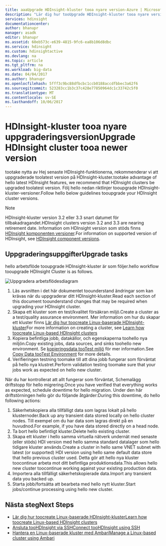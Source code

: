```yaml
---
title: aaaUpgrade HDInsight-kluster tooa nyare version-Azure | Microsoft Docs
description: "Lär dig hur tooUpgrade HDInsight-kluster tooa nyare version."
services: hdinsight
documentationcenter: 
author: bhanupr
manager: asadk
editor: bhanupr
ms.assetid: 60eb573c-e639-4815-9fc6-ea8b106d8dbc
ms.service: hdinsight
ms.custom: hdinsightactive
ms.devlang: na
ms.topic: article
ms.tgt_pltfrm: na
ms.workload: big-data
ms.date: 04/04/2017
ms.author: bhanupr
ms.openlocfilehash: 5fff3c9bc88dfbcbc1ccb0188accdfbbec3a62f6
ms.sourcegitcommit: 523283cc1b3c37c428e77850964dc1c33742c5f0
ms.translationtype: MT
ms.contentlocale: sv-SE
ms.lasthandoff: 10/06/2017
---
```

# <a name="upgrade-hdinsight-cluster-tooa-newer-version"></a><span data-ttu-id="af018-103">HDInsight-kluster tooa nyare uppgraderingsversion</span><span class="sxs-lookup"><span data-stu-id="af018-103">Upgrade HDInsight cluster tooa newer version</span></span>
<span data-ttu-id="af018-104">tootake nytta av Hej senaste HDInsight-funktionerna, rekommenderar vi att uppgraderade toolatest version på HDInsight-kluster.</span><span class="sxs-lookup"><span data-stu-id="af018-104">tootake advantage of hello latest HDInsight features, we recommend that HDInsight clusters be upgraded toolatest version.</span></span> <span data-ttu-id="af018-105">Följ hello nedan riktlinjer tooupgrade HDInsight-kluster-versioner.</span><span class="sxs-lookup"><span data-stu-id="af018-105">Follow hello below guidelines tooupgrade your HDInsight cluster versions.</span></span>

> [!NOTE]
> <span data-ttu-id="af018-106">HDInsight-kluster version 3.2 eller 3.3 snart datumet för tillbakadragandet.</span><span class="sxs-lookup"><span data-stu-id="af018-106">HDInsight clusters version 3.2 and 3.3 are nearing retirement date.</span></span> <span data-ttu-id="af018-107">Information om HDInsight version som stöds finns [HDInsight komponenten versioner](hdinsight-component-versioning.md#supported-hdinsight-versions).</span><span class="sxs-lookup"><span data-stu-id="af018-107">For information on supported version of HDInsight, see [HDInsight component versions](hdinsight-component-versioning.md#supported-hdinsight-versions).</span></span>
>
>

## <a name="upgrade-tasks"></a><span data-ttu-id="af018-108">Uppgraderingsuppgifter</span><span class="sxs-lookup"><span data-stu-id="af018-108">Upgrade tasks</span></span>
<span data-ttu-id="af018-109">hello arbetsflöde tooupgrade HDInsight-kluster är som följer.</span><span class="sxs-lookup"><span data-stu-id="af018-109">hello workflow tooupgrade HDInsight Cluster is as follows.</span></span>

![Uppgradera arbetsflödesdiagram](./media/hdinsight-upgrade-cluster/upgrade-workflow.png)

1. <span data-ttu-id="af018-111">Läs avsnitten i det här dokumentet toounderstand ändringar som kan krävas när du uppgraderar ditt HDInsight-kluster.</span><span class="sxs-lookup"><span data-stu-id="af018-111">Read each section of this document toounderstand changes that may be required when upgrading your HDInsight cluster.</span></span>
2. <span data-ttu-id="af018-112">Skapa ett kluster som en test/kvalitet försäkran miljö.</span><span class="sxs-lookup"><span data-stu-id="af018-112">Create a cluster as a test/quality assurance environment.</span></span> <span data-ttu-id="af018-113">Mer information om hur du skapar ett kluster finns [Lär dig hur toocreate Linux-baserade HDInsight-kluster](hdinsight-hadoop-provision-linux-clusters.md)</span><span class="sxs-lookup"><span data-stu-id="af018-113">For more information on creating a cluster, see [Learn how toocreate Linux-based HDInsight clusters](hdinsight-hadoop-provision-linux-clusters.md)</span></span>
3. <span data-ttu-id="af018-114">Kopiera befintliga jobb, datakällor, och egenskaperna toohello nya miljön.</span><span class="sxs-lookup"><span data-stu-id="af018-114">Copy existing jobs, data sources, and sinks toohello new environment.</span></span> <span data-ttu-id="af018-115">Se [kopieringsdata tooTest miljö](hdinsight-migrate-from-windows-to-linux.md#copy-data-to-the-test-environment) för mer information.</span><span class="sxs-lookup"><span data-stu-id="af018-115">See [Copy Data tooTest Environment](hdinsight-migrate-from-windows-to-linux.md#copy-data-to-the-test-environment) for more details.</span></span>
4. <span data-ttu-id="af018-116">Verifieringen testning toomake till att dina jobb fungerar som förväntat på hello nya klustret.</span><span class="sxs-lookup"><span data-stu-id="af018-116">Perform validation testing toomake sure that your jobs work as expected on hello new cluster.</span></span>


<span data-ttu-id="af018-117">När du har kontrollerat att allt fungerar som förväntat, Schemalägg driftstopp för hello migrering.</span><span class="sxs-lookup"><span data-stu-id="af018-117">Once you have verified that everything works as expected, schedule downtime for hello migration.</span></span> <span data-ttu-id="af018-118">Under den här driftstörningen hello gör du följande åtgärder:</span><span class="sxs-lookup"><span data-stu-id="af018-118">During this downtime, do hello following actions:</span></span>

1.  <span data-ttu-id="af018-119">Säkerhetskopiera alla tillfälligt data som lagras lokalt på hello klusternoder.</span><span class="sxs-lookup"><span data-stu-id="af018-119">Back up any transient data stored locally on hello cluster nodes.</span></span> <span data-ttu-id="af018-120">Till exempel om du har data som lagras direkt på en huvudnod.</span><span class="sxs-lookup"><span data-stu-id="af018-120">For example, if you have data stored directly on a head node.</span></span>
2.  <span data-ttu-id="af018-121">Ta bort hello befintligt kluster.</span><span class="sxs-lookup"><span data-stu-id="af018-121">Delete hello existing cluster.</span></span>
3.  <span data-ttu-id="af018-122">Skapa ett kluster i hello samma virtuella nätverk undernät med senaste (eller stöds) HDI version med hello samma standard datalager som hello tidigare kluster används.</span><span class="sxs-lookup"><span data-stu-id="af018-122">Create a cluster in hello same VNET subnet with latest (or supported) HDI version using hello same default data store that hello previous cluster used.</span></span> <span data-ttu-id="af018-123">Detta gör att hello nya kluster toocontinue arbeta mot ditt befintliga produktionsdata.</span><span class="sxs-lookup"><span data-stu-id="af018-123">This allows hello new cluster toocontinue working against your existing production data.</span></span>
4.  <span data-ttu-id="af018-124">Importera alla tillfälligt säkerhetskopierade data.</span><span class="sxs-lookup"><span data-stu-id="af018-124">Import any transient data you backed up.</span></span>
5.  <span data-ttu-id="af018-125">Starta jobb/fortsätta att bearbeta med hello nytt kluster.</span><span class="sxs-lookup"><span data-stu-id="af018-125">Start jobs/continue processing using hello new cluster.</span></span>

## <a name="next-steps"></a><span data-ttu-id="af018-126">Nästa steg</span><span class="sxs-lookup"><span data-stu-id="af018-126">Next Steps</span></span>
* [<span data-ttu-id="af018-127">Lär dig hur toocreate Linux-baserade HDInsight-kluster</span><span class="sxs-lookup"><span data-stu-id="af018-127">Learn how toocreate Linux-based HDInsight clusters</span></span>](hdinsight-hadoop-provision-linux-clusters.md)
* [<span data-ttu-id="af018-128">Ansluta tooHDInsight via SSH</span><span class="sxs-lookup"><span data-stu-id="af018-128">Connect tooHDInsight using SSH</span></span>](hdinsight-hadoop-linux-use-ssh-unix.md)
* [<span data-ttu-id="af018-129">Hantera en Linux-baserade kluster med Ambari</span><span class="sxs-lookup"><span data-stu-id="af018-129">Manage a Linux-based cluster using Ambari</span></span>](hdinsight-hadoop-manage-ambari.md)

